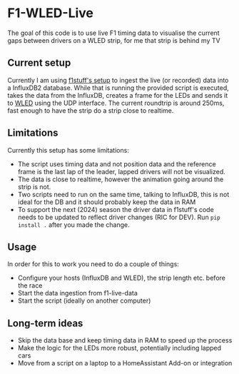 # F1-WLED-Live

The goal of this code is to use live F1 timing data to visualise the current gaps between drivers on a WLED strip, for me that strip is behind my TV

## Current setup

Currently I am using [f1stuff's setup](https://github.com/f1stuff/f1-live-data) to ingest the live (or recorded) data into a InfluxDB2 database. While that is running the provided script is executed, takes the data from the InfluxDB, creates a frame for the LEDs and sends it to [WLED](https://github.com/Aircoookie/WLED) using the UDP interface. The current roundtrip is around 250ms, fast enough to have the strip do a strip close to realtime.

## Limitations

Currently this setup has some limitations:

* The script uses timing data and not position data and the reference frame is the last lap of the leader, lapped drivers will not be visualized.
* The data is close to realtime, however the animation going around the strip is not.
* Two scripts need to run on the same time, talking to InfluxDB, this is not ideal for the DB and it should probably keep the data in RAM
* To support the next (2024) season the driver data in f1stuff's code needs to be updated to reflect driver changes (RIC for DEV). Run ```pip install .``` after you made the change.

## Usage

In order for this to work you need to do a couple of things:

* Configure your hosts (InfluxDB and WLED), the strip length etc. before the race
* Start the data ingestion from f1-live-data
* Start the script (ideally on another computer)

## Long-term ideas

* Skip the data base and keep timing data in RAM to speed up the process
* Make the logic for the LEDs more robust, potentially including lapped cars
* Move from a script on a laptop to a HomeAssistant Add-on or integration 